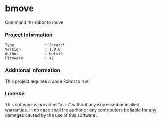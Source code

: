 bmove
================

Command the robot to move

### Project Information
```
Type              : Scratch
Version           : 1.0.0
Author            : HetviD
Firmware          : 42
```

### Additional Information
This project requires a Jade Robot to run!

### License
This software is provided "as is" without any expressed or implied warranties.  In no case shall the author or any contributors be liable for any damages caused by the use of this software.

